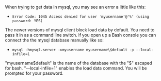 
<!--
.. title: LoadDataInfile
.. slug: LoadDataInfile
.. date: 2015-05-13 14:35:28 UTC+01:00
.. tags:
.. category:
.. link:
.. description:
.. type: text
-->




When trying to get data in mysql, you may see an error a little like this: 

  * `Error Code: 1045 Access denied for user 'myusername'@'%' (using password: YES)`

The newer versions of mysql client block load data by default. You need to pass it in as a command line switch. If you open up a Bash console you can connect the the mysql database manually like so: 

  * `mysql -hmysql.server -umyusername myusername\$default -p --local-infile=1`

"myusername\$default" is the name of the database with the "$" escaped for bash. "--local-infile=1" enables the load data command. You will be prompted for your password. 
